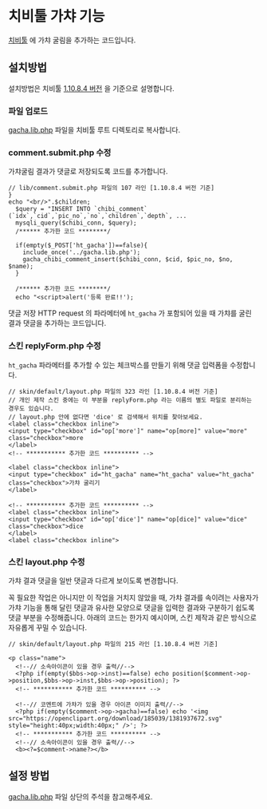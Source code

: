 # 치비툴 가챠 기능


[치비툴](http://canto.btool.kr/info) 에 가챠 굴림을 추가하는 코드입니다.

## 설치방법
설치방법은 치비툴 [1.10.8.4 버전](http://canto.btool.kr/index.php?mid=chibi&category=131&document_srl=41364) 을 기준으로 설명합니다.

### 파일 업로드
[gacha.lib.php](./gacha.lib.php) 파일을 치비툴 루트 디렉토리로 복사합니다.

### comment.submit.php 수정
가챠굴림 결과가 댓글로 저장되도록 코드를 추가합니다.

```
// lib/comment.submit.php 파일의 107 라인 [1.10.8.4 버전 기준]
}
echo "<br/>".$children;
  $query = "INSERT INTO `chibi_comment` (`idx`,`cid`,`pic_no`,`no`,`children`,`depth`, ...
  mysqli_query($chibi_conn, $query);
  /****** 추가한 코드 ********/
  
  if(empty($_POST['ht_gacha'])==false){
    include_once('../gacha.lib.php');
    gacha_chibi_comment_insert($chibi_conn, $cid, $pic_no, $no, $name);
  }
  
  /****** 추가한 코드 ********/
  echo "<script>alert('등록 완료!!');
```
댓글 저장 HTTP request 의 파라메터에 `ht_gacha` 가 포함되어 있을 때 가챠를 굴린 결과 댓글을 추가하는 코드입니다.

### 스킨 replyForm.php 수정
`ht_gacha` 파라메터를 추가할 수 있는 체크박스를 만들기 위해 댓글 입력폼을 수정합니다.

```
// skin/default/layout.php 파일의 323 라인 [1.10.8.4 버전 기준]
// 개인 제작 스킨 중에는 이 부분을 replyForm.php 라는 이름의 별도 파일로 분리하는 경우도 있습니다.
// layout.php 안에 없다면 'dice' 로 검색해서 위치를 찾아보세요.
<label class="checkbox inline">
<input type="checkbox" id="op['more']" name="op[more]" value="more" class="checkbox">more
</label>
<!-- *********** 추가한 코드 ********** -->

<label class="checkbox inline">
<input type="checkbox" id="ht_gacha" name="ht_gacha" value="ht_gacha" class="checkbox">가챠 굴리기
</label>

<!-- *********** 추가한 코드 ********** -->
<label class="checkbox inline">
<input type="checkbox" id="op['dice']" name="op[dice]" value="dice" class="checkbox">dice
</label>
<label class="checkbox inline">
```

### 스킨 layout.php 수정
가챠 결과 댓글을 일반 댓글과 다르게 보이도록 변경합니다.

꼭 필요한 작업은 아니지만 이 작업을 거치지 않았을 때, 가챠 결과를 속이려는 사용자가 가챠 기능을 통해 달린 댓글과 유사한 모양으로 댓글을 입력한 결과와 구분하기 쉽도록 댓글 부분을 수정해줍니다. 아래의 코드는 한가지 예시이며, 스킨 제작과 같은 방식으로 자유롭게 꾸밀 수 있습니다.

```
// skin/default/layout.php 파일의 215 라인 [1.10.8.4 버전 기준]
 
<p class="name">
  <!--// 소속아이콘이 있을 경우 출력//-->
  <?php if(empty($bbs->op->inst)==false) echo position($comment->op->position,$bbs->op->inst,$bbs->op->position); ?>
  <!-- *********** 추가한 코드 ********** -->

  <!--// 코멘트에 가챠가 있을 경우 아이콘 이미지 출력//-->
  <?php if(empty($comment->op->gacha)==false) echo '<img src="https://openclipart.org/download/185039/1381937672.svg" style="height:40px;width:40px;" />'; ?>
  <!-- *********** 추가한 코드 ********** -->
  <!--// 소속아이콘이 있을 경우 출력//-->
  <b><?=$comment->name?></b>

```

## 설정 방법
[gacha.lib.php](./gacha.lib.php) 파일 상단의 주석을 참고해주세요.
